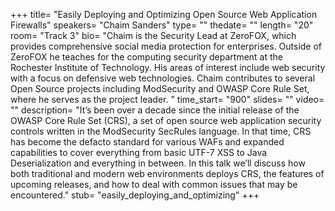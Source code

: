 +++
title= "Easily Deploying and Optimizing Open Source Web Application Firewalls"
speakers= "Chaim Sanders"
type= ""
thedate= ""
length= "20"
room= "Track 3"
bio= "Chaim is the Security Lead at ZeroFOX, which provides comprehensive social media protection for enterprises. Outside of ZeroFOX he teaches for the computing security department at the Rochester Institute of Technology. His areas of interest include web security with a focus on defensive web technologies. Chaim contributes to several Open Source projects including ModSecurity and OWASP Core Rule Set, where he serves as the project leader. "
time_start= "900"
slides= ""
video= ""
description= "It’s been over a decade since the initial release of the OWASP Core Rule Set (CRS), a set of open source web application security controls written in the ModSecurity SecRules language. In that time, CRS has become the defacto standard for various WAFs and expanded capabilities to cover everything from basic UTF-7 XSS to Java Deserialization and everything in between. In this talk we’ll discuss how both traditional and modern web environments deploys CRS, the features of upcoming releases, and how to deal with common issues that may be encountered."
stub= "easily_deploying_and_optimizing"
+++